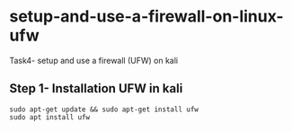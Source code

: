 # setup-and-use-a-firewall-on-linux-ufw
Task4- setup and use a firewall (UFW) on kali 
## Step 1- Installation UFW in kali 

```
sudo apt-get update && sudo apt-get install ufw
sudo apt install ufw

